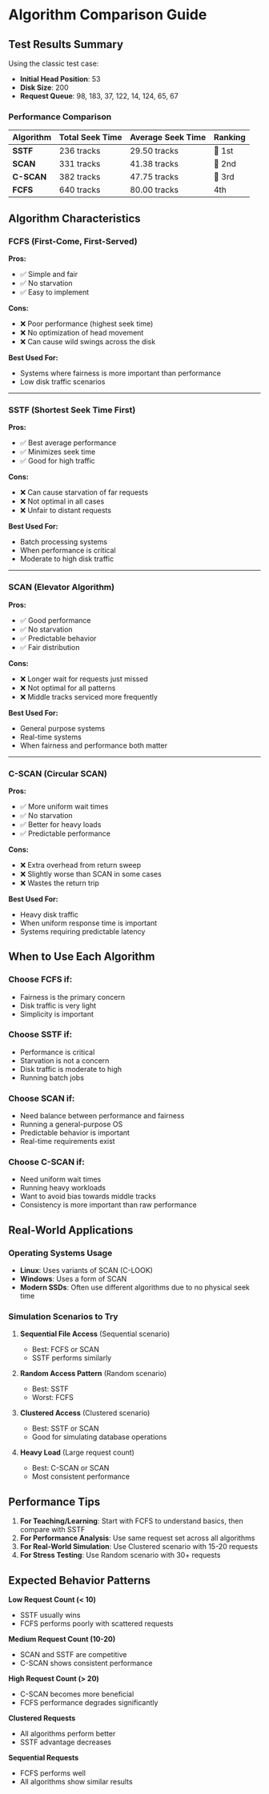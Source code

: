 # Algorithm Comparison Guide

## Test Results Summary

Using the classic test case:
- **Initial Head Position**: 53
- **Disk Size**: 200  
- **Request Queue**: 98, 183, 37, 122, 14, 124, 65, 67

### Performance Comparison

| Algorithm | Total Seek Time | Average Seek Time | Ranking |
|-----------|----------------|-------------------|---------|
| **SSTF**  | 236 tracks     | 29.50 tracks      | 🥇 1st  |
| **SCAN**  | 331 tracks     | 41.38 tracks      | 🥈 2nd  |
| **C-SCAN**| 382 tracks     | 47.75 tracks      | 🥉 3rd  |
| **FCFS**  | 640 tracks     | 80.00 tracks      | 4th     |

## Algorithm Characteristics

### FCFS (First-Come, First-Served)
**Pros:**
- ✅ Simple and fair
- ✅ No starvation
- ✅ Easy to implement

**Cons:**
- ❌ Poor performance (highest seek time)
- ❌ No optimization of head movement
- ❌ Can cause wild swings across the disk

**Best Used For:**
- Systems where fairness is more important than performance
- Low disk traffic scenarios

---

### SSTF (Shortest Seek Time First)
**Pros:**
- ✅ Best average performance
- ✅ Minimizes seek time
- ✅ Good for high traffic

**Cons:**
- ❌ Can cause starvation of far requests
- ❌ Not optimal in all cases
- ❌ Unfair to distant requests

**Best Used For:**
- Batch processing systems
- When performance is critical
- Moderate to high disk traffic

---

### SCAN (Elevator Algorithm)
**Pros:**
- ✅ Good performance
- ✅ No starvation
- ✅ Predictable behavior
- ✅ Fair distribution

**Cons:**
- ❌ Longer wait for requests just missed
- ❌ Not optimal for all patterns
- ❌ Middle tracks serviced more frequently

**Best Used For:**
- General purpose systems
- Real-time systems
- When fairness and performance both matter

---

### C-SCAN (Circular SCAN)
**Pros:**
- ✅ More uniform wait times
- ✅ No starvation
- ✅ Better for heavy loads
- ✅ Predictable performance

**Cons:**
- ❌ Extra overhead from return sweep
- ❌ Slightly worse than SCAN in some cases
- ❌ Wastes the return trip

**Best Used For:**
- Heavy disk traffic
- When uniform response time is important
- Systems requiring predictable latency

## When to Use Each Algorithm

### Choose FCFS if:
- Fairness is the primary concern
- Disk traffic is very light
- Simplicity is important

### Choose SSTF if:
- Performance is critical
- Starvation is not a concern
- Disk traffic is moderate to high
- Running batch jobs

### Choose SCAN if:
- Need balance between performance and fairness
- Running a general-purpose OS
- Predictable behavior is important
- Real-time requirements exist

### Choose C-SCAN if:
- Need uniform wait times
- Running heavy workloads
- Want to avoid bias towards middle tracks
- Consistency is more important than raw performance

## Real-World Applications

### Operating Systems Usage

- **Linux**: Uses variants of SCAN (C-LOOK)
- **Windows**: Uses a form of SCAN
- **Modern SSDs**: Often use different algorithms due to no physical seek time

### Simulation Scenarios to Try

1. **Sequential File Access** (Sequential scenario)
   - Best: FCFS or SCAN
   - SSTF performs similarly

2. **Random Access Pattern** (Random scenario)
   - Best: SSTF
   - Worst: FCFS

3. **Clustered Access** (Clustered scenario)
   - Best: SSTF or SCAN
   - Good for simulating database operations

4. **Heavy Load** (Large request count)
   - Best: C-SCAN or SCAN
   - Most consistent performance

## Performance Tips

1. **For Teaching/Learning**: Start with FCFS to understand basics, then compare with SSTF
2. **For Performance Analysis**: Use same request set across all algorithms
3. **For Real-World Simulation**: Use Clustered scenario with 15-20 requests
4. **For Stress Testing**: Use Random scenario with 30+ requests

## Expected Behavior Patterns

**Low Request Count (< 10)**
- SSTF usually wins
- FCFS performs poorly with scattered requests

**Medium Request Count (10-20)**
- SCAN and SSTF are competitive
- C-SCAN shows consistent performance

**High Request Count (> 20)**
- C-SCAN becomes more beneficial
- FCFS performance degrades significantly

**Clustered Requests**
- All algorithms perform better
- SSTF advantage decreases

**Sequential Requests**
- FCFS performs well
- All algorithms show similar results
